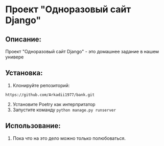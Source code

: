 # Проект "Одноразовый сайт Django"

## Описание:

Проект "Одноразовый сайт Django" - это домашнее задание в нашем универе

## Установка:

1. Клонируйте репозиторий:
```
https://github.com/Arkadii1977/bank.git
```
2. Установите Poetry как интерпритатор
3. Запустите команду ``` python manage.py runserver ```

## Использование:

1. Пока что на это дело можно только полюбоваться.

